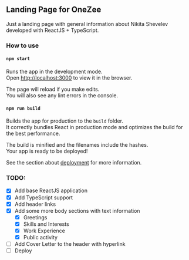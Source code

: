 ## Landing Page for OneZee

Just a landing page with general information about Nikita Shevelev developed with ReactJS + TypeScript.

### How to use

#### `npm start`

Runs the app in the development mode.\
Open [http://localhost:3000](http://localhost:3000) to view it in the browser.

The page will reload if you make edits.\
You will also see any lint errors in the console.

#### `npm run build`

Builds the app for production to the `build` folder.\
It correctly bundles React in production mode and optimizes the build for the best performance.

The build is minified and the filenames include the hashes.\
Your app is ready to be deployed!

See the section about [deployment](https://facebook.github.io/create-react-app/docs/deployment) for more information.

### TODO:

- [x] Add base ReactJS application
- [x] Add TypeScript support
- [x] Add header links
- [x] Add some more body sections with text information
    - [x] Greetings
    - [x] Skills and Interests
    - [x] Work Experience
    - [x] Public activity
- [ ] Add Cover Letter to the header with hyperlink
- [ ] Deploy
